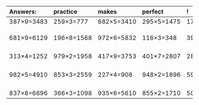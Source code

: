 | Answers: | practice | makes | perfect | ! |
| :--- | :--- | :--- | :--- | :--- |
| 387×9=3483 | 259×3=777 | 682×5=3410 | 295×5=1475 | 176×3=528 | 
|   |   |   |   |   | 
|   |   |   |   |   | 
|   |   |   |   |   | 
| 681×9=6129 | 196×8=1568 | 972×6=5832 | 116×3=348 | 399×7=2793 | 
|   |   |   |   |   | 
|   |   |   |   |   | 
|   |   |   |   |   | 
|   |   |   |   |   | 
| 313×4=1252 | 979×2=1958 | 417×9=3753 | 401×7=2807 | 281×6=1686 | 
|   |   |   |   |   | 
|   |   |   |   |   | 
|   |   |   |   |   | 
|   |   |   |   |   | 
| 982×5=4910 | 853×3=2559 | 227×4=908 | 948×2=1896 | 599×6=3594 | 
|   |   |   |   |   | 
|   |   |   |   |   | 
|   |   |   |   |   | 
|   |   |   |   |   | 
| 837×8=6696 | 366×3=1098 | 935×6=5610 | 855×2=1710 | 500×5=2500 | 
